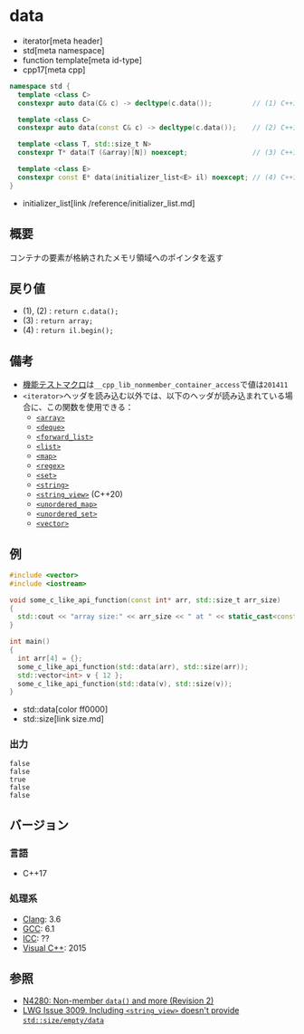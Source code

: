 # data
* iterator[meta header]
* std[meta namespace]
* function template[meta id-type]
* cpp17[meta cpp]

```cpp
namespace std {
  template <class C>
  constexpr auto data(C& c) -> decltype(c.data());          // (1) C++17

  template <class C>
  constexpr auto data(const C& c) -> decltype(c.data());    // (2) C++17

  template <class T, std::size_t N>
  constexpr T* data(T (&array)[N]) noexcept;                // (3) C++17

  template <class E>
  constexpr const E* data(initializer_list<E> il) noexcept; // (4) C++17
}
```
* initializer_list[link /reference/initializer_list.md]

## 概要
コンテナの要素が格納されたメモリ領域へのポインタを返す


## 戻り値
- (1), (2) : `return c.data();`
- (3) : `return array;`
- (4) : `return il.begin();`


## 備考
- [機能テストマクロ](../../lang/cpp17/feature_test_macros.md)は`__cpp_lib_nonmember_container_access`で値は`201411`
- `<iterator>`ヘッダを読み込む以外では、以下のヘッダが読み込まれている場合に、この関数を使用できる：
     - [`<array>`](../array.md)
     - [`<deque>`](../deque.md)
     - [`<forward_list>`](../forward_list.md)
     - [`<list>`](../list.md)
     - [`<map>`](../map.md)
     - [`<regex>`](../regex.md)
     - [`<set>`](../set.md)
     - [`<string>`](../string.md)
     - [`<string_view>`](../string_view.md) (C++20)
     - [`<unordered_map>`](../unordered_map.md)
     - [`<unordered_set>`](../unordered_set.md)
     - [`<vector>`](../vector.md)


## 例
```cpp example
#include <vector>
#include <iostream>

void some_c_like_api_function(const int* arr, std::size_t arr_size)
{
  std::cout << "array size:" << arr_size << " at " << static_cast<const void*>(arr) << std::endl;
}

int main()
{
  int arr[4] = {};
  some_c_like_api_function(std::data(arr), std::size(arr));
  std::vector<int> v { 12 };
  some_c_like_api_function(std::data(v), std::size(v));
}
```
* std::data[color ff0000]
* std::size[link size.md]

### 出力
```
false
false
true
false
false
```

## バージョン
### 言語
- C++17

### 処理系
- [Clang](/implementation.md#clang): 3.6
- [GCC](/implementation.md#gcc): 6.1
- [ICC](/implementation.md#icc): ??
- [Visual C++](/implementation.md#visual_cpp): 2015


## 参照
- [N4280: Non-member `data()` and more (Revision 2)](http://www.open-std.org/jtc1/sc22/wg21/docs/papers/2014/n4280.pdf)
- [LWG Issue 3009. Including `<string_view>` doesn't provide `std::size/empty/data`](https://wg21.cmeerw.net/lwg/issue3009)
